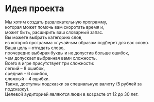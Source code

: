 # Идея проекта
<p>Мы хотим создать развлекательную программу,<br>
которая может помочь вам скоротать время и,<br>
может быть, расширить ваш словарный запас.<br>
Вы можете выбрать категорию слов,<br>
из которой программа случайным образом подберет для вас слово.<br>
Ваша цель – отгадать слово,<br>
поочередно выбирая буквы и не допустив больше ошибок,<br>
чем допускает выбранная вами сложность.<br>
Всего в игре присутствует три сложности:<br>
легкий – 8 ошибок,<br>
средний – 6 ошибок,<br>
сложный – 4 ошибки.<br>
Также, доступны подсказки за специальную валюту (5 рублей за подсказку).<br>
Целевой аудиторией являются люди в возрасте от 12 до 30 лет.</p>